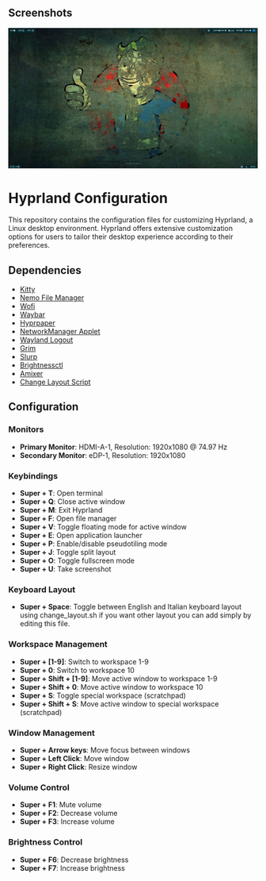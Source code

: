 ## Screenshots

![Desktop Screenshot](https://github.com/Slav0DPigna/Hyprland-dot-files/blob/72fe592c1f29ef57b651e2a248e3f9dda1cf5fd7/screenshot_03052024_181638.png)

# Hyprland Configuration

This repository contains the configuration files for customizing Hyprland, a Linux desktop environment. Hyprland offers extensive customization options for users to tailor their desktop experience according to their preferences.

## Dependencies

- [Kitty](https://sw.kovidgoyal.net/kitty/)
- [Nemo File Manager](https://github.com/linuxmint/nemo)
- [Wofi](https://hg.sr.ht/~scoopta/wofi)
- [Waybar](https://github.com/Alexays/Waybar)
- [Hyprpaper](https://github.com/hyprspace/hyprpaper)
- [NetworkManager Applet](https://gitlab.freedesktop.org/NetworkManager/NetworkManager-applet)
- [Wayland Logout](https://gitlab.freedesktop.org/martinpitt/wayland-session)
- [Grim](https://github.com/emersion/grim)
- [Slurp](https://github.com/emersion/slurp)
- [Brightnessctl](https://github.com/Hummer12007/brightnessctl)
- [Amixer](https://linux.die.net/man/1/amixer)
- [Change Layout Script](https://github.com/Slav0DPigna/Hyprland-dot-files/blob/5d605b0e052eb0d5d9c6ec343ef306c654b66544/hypr/change_layout.sh)

## Configuration

### Monitors

- **Primary Monitor**: HDMI-A-1, Resolution: 1920x1080 @ 74.97 Hz
- **Secondary Monitor**: eDP-1, Resolution: 1920x1080

### Keybindings

- **Super + T**: Open terminal
- **Super + Q**: Close active window
- **Super + M**: Exit Hyprland
- **Super + F**: Open file manager
- **Super + V**: Toggle floating mode for active window
- **Super + E**: Open application launcher
- **Super + P**: Enable/disable pseudotiling mode
- **Super + J**: Toggle split layout
- **Super + O**: Toggle fullscreen mode
- **Super + U**: Take screenshot

### Keyboard Layout

- **Super + Space**: Toggle between English and Italian keyboard layout using change_layout.sh if you want other layout you can add simply by editing this file.

### Workspace Management

- **Super + [1-9]**: Switch to workspace 1-9
- **Super + 0**: Switch to workspace 10
- **Super + Shift + [1-9]**: Move active window to workspace 1-9
- **Super + Shift + 0**: Move active window to workspace 10
- **Super + S**: Toggle special workspace (scratchpad)
- **Super + Shift + S**: Move active window to special workspace (scratchpad)

### Window Management

- **Super + Arrow keys**: Move focus between windows
- **Super + Left Click**: Move window
- **Super + Right Click**: Resize window

### Volume Control

- **Super + F1**: Mute volume
- **Super + F2**: Decrease volume
- **Super + F3**: Increase volume

### Brightness Control

- **Super + F6**: Decrease brightness
- **Super + F7**: Increase brightness

